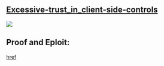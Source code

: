 ## [Excessive-trust_in_client-side-controls](https://portswigger.net/web-security/logic-flaws/examples/lab-logic-flaws-excessive-trust-in-client-side-controls)

![](https://github.com/nu11secur1ty/PortSwigger-Web-Security-Academy/blob/main/Business-logic-vulnerabilities/Excessive-trust_in_client-side-controls/Docs/Screenshot%202022-06-02%20123958.png)

## Proof and Eploit:
[href](https://streamable.com/yd5dqf)
